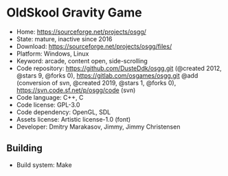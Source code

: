 # OldSkool Gravity Game

- Home: https://sourceforge.net/projects/osgg/
- State: mature, inactive since 2016
- Download: https://sourceforge.net/projects/osgg/files/
- Platform: Windows, Linux
- Keyword: arcade, content open, side-scrolling
- Code repository: https://github.com/DusteDdk/osgg.git (@created 2012, @stars 9, @forks 0), https://gitlab.com/osgames/osgg.git @add (conversion of svn, @created 2019, @stars 1, @forks 0), https://svn.code.sf.net/p/osgg/code (svn)
- Code language: C++, C
- Code license: GPL-3.0
- Code dependency: OpenGL, SDL
- Assets license: Artistic license-1.0 (font)
- Developer: Dmitry Marakasov, Jimmy, Jimmy Christensen

## Building

- Build system: Make
